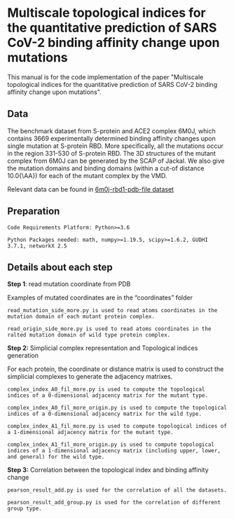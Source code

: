 # Multiscale topological indices for the quantitative prediction of SARS CoV-2 binding affinity change upon mutations

This manual is for the code implementation of the paper "Multiscale topological indices for the quantitative prediction of SARS CoV-2 binding affinity change upon mutations".


## Data

The benchmark dataset from S-protein and ACE2 complex 6M0J, which contains 3669 experimentally determined binding affinity changes upon single mutation at S-protein RBD. More specifically, all the mutations occur in the region 331-530 of S-protein RBD. The 3D structures of the mutant complex from 6M0J can be generated by the SCAP of Jackal. We also give the mutation domains and binding domains (within a cut-of distance 10.0{\AA}) for each of the mutant complex by the VMD.

Relevant data can be found in [6m0j-rbd1-pdb-file dataset](https://drive.google.com/drive/folders/1dUHg50WNLhfWOuAQj5Oa3HNMawTQuFeL?usp=sharing)


## Preparation


```
Code Requirements Platform: Python>=3.6

Python Packages needed: math, numpy>=1.19.5, scipy>=1.6.2, GUDHI 3.7.1, networkX 2.5
```

## Details about each step

__Step 1__: read mutation coordinate from PDB

Examples of mutated coordinates are in the “coordinates” folder
```
read_mutation_side_more.py is used to read atoms coordinates in the mutation domain of each mutant protein complex.

read_origin_side_more.py is used to read atoms coordinates in the ralted mutation domain of wild type protein complex.
```

__Step 2:__ Simplicial complex representation and Topological indices generation

For each protein, the coordinate or distance matrix is used to construct the simplicial complexes to generate the adjacency matrixes.

```
complex_index_A0_fil_more.py is used to compute the topological indices of a 0-dimensional adjacency matrix for the mutant type.

complex_index_A0_fil_more_origin.py is used to compute the topological indices of a 0-dimensional adjacency matrix for the wild type.

complex_index_A1_fil_more.py is used to compute topological indices of a 1-dimensional adjacency matrix for the mutant type.

complex_index_A1_fil_more_origin.py is used to compute topological indices of a 1-dimensional adjacency matrix (including upper, lower, and general) for the wild type.
```

__Step 3:__ Correlation between the topological index and binding affinity change

```
pearson_result_add.py is used for the correlation of all the datasets.

pearson_result_add_group.py is used for the correlation of different group type.
```
